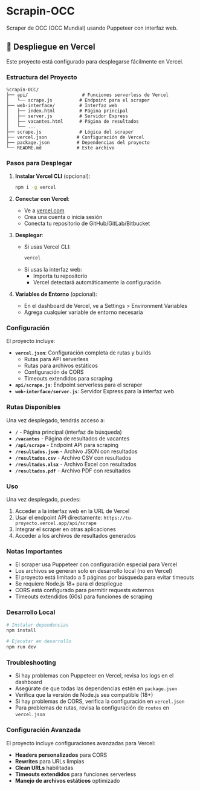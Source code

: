# Scrapin-OCC

Scraper de OCC (OCC Mundial) usando Puppeteer con interfaz web.

## 🚀 Despliegue en Vercel

Este proyecto está configurado para desplegarse fácilmente en Vercel.

### Estructura del Proyecto

```
Scrapin-OCC/
├── api/                    # Funciones serverless de Vercel
│   └── scrape.js          # Endpoint para el scraper
├── web-interface/         # Interfaz web
│   ├── index.html         # Página principal
│   ├── server.js          # Servidor Express
│   ├── vacantes.html      # Página de resultados
│   └── ...
├── scrape.js              # Lógica del scraper
├── vercel.json           # Configuración de Vercel
├── package.json          # Dependencias del proyecto
└── README.md             # Este archivo
```

### Pasos para Desplegar

1. **Instalar Vercel CLI** (opcional):
   ```bash
   npm i -g vercel
   ```

2. **Conectar con Vercel**:
   - Ve a [vercel.com](https://vercel.com)
   - Crea una cuenta o inicia sesión
   - Conecta tu repositorio de GitHub/GitLab/Bitbucket

3. **Desplegar**:
   - Si usas Vercel CLI:
     ```bash
     vercel
     ```
   - Si usas la interfaz web:
     - Importa tu repositorio
     - Vercel detectará automáticamente la configuración

4. **Variables de Entorno** (opcional):
   - En el dashboard de Vercel, ve a Settings > Environment Variables
   - Agrega cualquier variable de entorno necesaria

### Configuración

El proyecto incluye:

- **`vercel.json`**: Configuración completa de rutas y builds
  - Rutas para API serverless
  - Rutas para archivos estáticos
  - Configuración de CORS
  - Timeouts extendidos para scraping
- **`api/scrape.js`**: Endpoint serverless para el scraper
- **`web-interface/server.js`**: Servidor Express para la interfaz web

### Rutas Disponibles

Una vez desplegado, tendrás acceso a:

- **`/`** - Página principal (interfaz de búsqueda)
- **`/vacantes`** - Página de resultados de vacantes
- **`/api/scrape`** - Endpoint API para scraping
- **`/resultados.json`** - Archivo JSON con resultados
- **`/resultados.csv`** - Archivo CSV con resultados
- **`/resultados.xlsx`** - Archivo Excel con resultados
- **`/resultados.pdf`** - Archivo PDF con resultados

### Uso

Una vez desplegado, puedes:

1. Acceder a la interfaz web en la URL de Vercel
2. Usar el endpoint API directamente: `https://tu-proyecto.vercel.app/api/scrape`
3. Integrar el scraper en otras aplicaciones
4. Acceder a los archivos de resultados generados

### Notas Importantes

- El scraper usa Puppeteer con configuración especial para Vercel
- Los archivos se generan solo en desarrollo local (no en Vercel)
- El proyecto está limitado a 5 páginas por búsqueda para evitar timeouts
- Se requiere Node.js 18+ para el despliegue
- CORS está configurado para permitir requests externos
- Timeouts extendidos (60s) para funciones de scraping

### Desarrollo Local

```bash
# Instalar dependencias
npm install

# Ejecutar en desarrollo
npm run dev
```

### Troubleshooting

- Si hay problemas con Puppeteer en Vercel, revisa los logs en el dashboard
- Asegúrate de que todas las dependencias estén en `package.json`
- Verifica que la versión de Node.js sea compatible (18+)
- Si hay problemas de CORS, verifica la configuración en `vercel.json`
- Para problemas de rutas, revisa la configuración de `routes` en `vercel.json`

### Configuración Avanzada

El proyecto incluye configuraciones avanzadas para Vercel:

- **Headers personalizados** para CORS
- **Rewrites** para URLs limpias
- **Clean URLs** habilitadas
- **Timeouts extendidos** para funciones serverless
- **Manejo de archivos estáticos** optimizado
